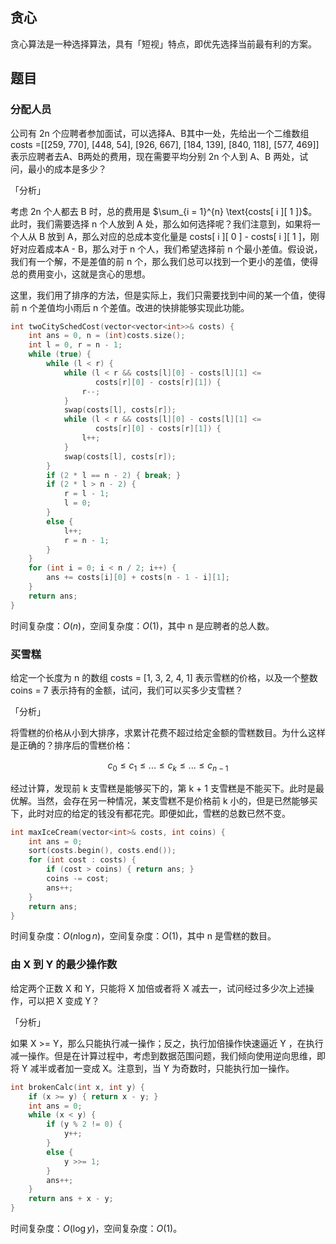 ## 贪心
贪心算法是一种选择算法，具有「短视」特点，即优先选择当前最有利的方案。

## 题目
### 分配人员
公司有 2n 个应聘者参加面试，可以选择A、B其中一处，先给出一个二维数组 costs =[[259, 770], [448, 54], [926, 667], [184, 139], [840, 118], [577, 469]] 表示应聘者去A、B两处的费用，现在需要平均分别 2n 个人到 A、B 两处，试问，最小的成本是多少？

「分析」

考虑 2n 个人都去 B 时，总的费用是 $\sum_{i = 1}^{n} \text{costs[ i ][ 1 ]}$。此时，我们需要选择 n 个人放到 A 处，那么如何选择呢？我们注意到，如果将一个人从 B 放到 A，那么对应的总成本变化量是 $\text{costs[ i ][ 0 ] - costs[ i ][ 1 ]}$，刚好对应着成本A - B，那么对于 n 个人，我们希望选择前 n 个最小差值。假设说，我们有一个解，不是差值的前 n 个，那么我们总可以找到一个更小的差值，使得总的费用变小，这就是贪心的思想。

这里，我们用了排序的方法，但是实际上，我们只需要找到中间的某一个值，使得前 n 个差值均小雨后 n 个差值。改进的快排能够实现此功能。

```cpp
int twoCitySchedCost(vector<vector<int>>& costs) {
    int ans = 0, n = (int)costs.size();
    int l = 0, r = n - 1;
    while (true) {
        while (l < r) {
            while (l < r && costs[l][0] - costs[l][1] <=
                   costs[r][0] - costs[r][1]) {
                r--;
            }
            swap(costs[l], costs[r]);
            while (l < r && costs[l][0] - costs[l][1] <=
                   costs[r][0] - costs[r][1]) {
                l++;
            }
            swap(costs[l], costs[r]);
        }
        if (2 * l == n - 2) { break; }
        if (2 * l > n - 2) {
            r = l - 1;
            l = 0;
        }
        else {
            l++;
            r = n - 1;
        }
    }
    for (int i = 0; i < n / 2; i++) {
        ans += costs[i][0] + costs[n - 1 - i][1];
    }
    return ans;
}
```
时间复杂度：$O(n)$，空间复杂度：$O(1)$，其中 n 是应聘者的总人数。


### 买雪糕
给定一个长度为 n 的数组 costs = [1, 3, 2, 4, 1] 表示雪糕的价格，以及一个整数 coins = 7 表示持有的金额，试问，我们可以买多少支雪糕？

「分析」

将雪糕的价格从小到大排序，求累计花费不超过给定金额的雪糕数目。为什么这样是正确的？排序后的雪糕价格：

$$
c_{0} \leq c_{1} \leq ... \leq c_{k} \leq ... \leq c_{n-1}
$$

经过计算，发现前 k 支雪糕是能够买下的，第 k + 1 支雪糕是不能买下。此时是最优解。当然，会存在另一种情况，某支雪糕不是价格前 k 小的，但是已然能够买下，此时对应的给定的钱没有都花完。即便如此，雪糕的总数已然不变。

```cpp
int maxIceCream(vector<int>& costs, int coins) {
    int ans = 0;
    sort(costs.begin(), costs.end());
    for (int cost : costs) {
        if (cost > coins) { return ans; }
        coins -= cost;
        ans++;
    }
    return ans;
}
```
时间复杂度：$O(n \log n)$，空间复杂度：$O(1)$，其中 n 是雪糕的数目。

### 由 X 到 Y 的最少操作数
给定两个正数 X 和 Y，只能将 X 加倍或者将 X 减去一，试问经过多少次上述操作，可以把 X 变成 Y？

「分析」

如果 X >= Y，那么只能执行减一操作；反之，执行加倍操作快速逼近 Y ，在执行减一操作。但是在计算过程中，考虑到数据范围问题，我们倾向使用逆向思维，即将 Y 减半或者加一变成 X。注意到，当 Y 为奇数时，只能执行加一操作。

```cpp
int brokenCalc(int x, int y) {
    if (x >= y) { return x - y; }
    int ans = 0;
    while (x < y) {
        if (y % 2 != 0) {
            y++;
        }
        else {
            y >>= 1;
        }
        ans++;
    }
    return ans + x - y;
}
```
时间复杂度：$O(\log y)$，空间复杂度：$O(1)$。
